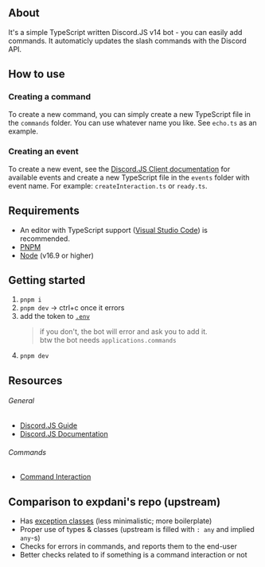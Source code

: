 ## About

It's a simple TypeScript written Discord.JS v14 bot - you can easily add commands. It automaticly updates the slash commands with the Discord API.

## How to use

### Creating a command

To create a new command, you can simply create a new TypeScript file in the `commands` folder. You can use whatever name you like. See `echo.ts` as an example.

### Creating an event

To create a new event, see the [Discord.JS Client documentation](https://discord.js.org/#/docs/main/stable/class/Client) for available events and create a new TypeScript file in the `events` folder with event name. For example: `createInteraction.ts` or `ready.ts`.

## Requirements

- An editor with TypeScript support ([Visual Studio Code](https://code.visualstudio.com/)) is recommended.
- [PNPM](https://pnpm.io/)
- [Node](https://nodejs.org/en/download/) (v16.9 or higher)

## Getting started

1. `pnpm i`
2. `pnpm dev` -> ctrl+c once it errors
3. add the token to [`.env`](.env)
   > if you don't, the bot will error and ask you to add it.<br/>
   > btw the bot needs `applications.commands`
4. `pnpm dev`

## Resources

###### General

- [Discord.JS Guide](https://discordjs.guide/)
- [Discord.JS Documentation](https://discord.js.org/#/docs/discord.js/main/general/welcome)

###### Commands

- [Command Interaction](https://discord.js.org/#/docs/discord.js/main/class/CommandInteraction)

## Comparison to expdani's repo (upstream)

- Has [exception classes](src/exceptions/) (less minimalistic; more boilerplate)
- Proper use of types & classes (upstream is filled with `: any` and implied `any`-s)
- Checks for errors in commands, and reports them to the end-user
- Better checks related to if something is a command interaction or not
